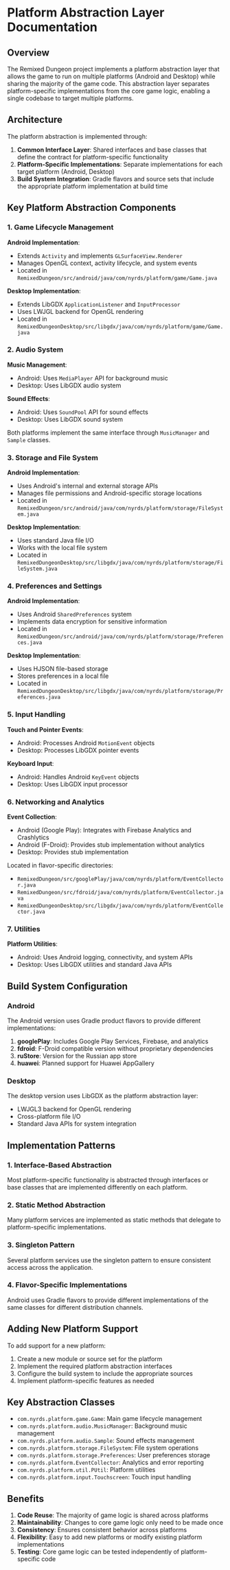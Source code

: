 # Platform Abstraction Layer Documentation

## Overview

The Remixed Dungeon project implements a platform abstraction layer that allows the game to run on multiple platforms (Android and Desktop) while sharing the majority of the game code. This abstraction layer separates platform-specific implementations from the core game logic, enabling a single codebase to target multiple platforms.

## Architecture

The platform abstraction is implemented through:

1. **Common Interface Layer**: Shared interfaces and base classes that define the contract for platform-specific functionality
2. **Platform-Specific Implementations**: Separate implementations for each target platform (Android, Desktop)
3. **Build System Integration**: Gradle flavors and source sets that include the appropriate platform implementation at build time

## Key Platform Abstraction Components

### 1. Game Lifecycle Management

**Android Implementation**: 
- Extends `Activity` and implements `GLSurfaceView.Renderer`
- Manages OpenGL context, activity lifecycle, and system events
- Located in `RemixedDungeon/src/android/java/com/nyrds/platform/game/Game.java`

**Desktop Implementation**:
- Extends LibGDX `ApplicationListener` and `InputProcessor`
- Uses LWJGL backend for OpenGL rendering
- Located in `RemixedDungeonDesktop/src/libgdx/java/com/nyrds/platform/game/Game.java`

### 2. Audio System

**Music Management**:
- Android: Uses `MediaPlayer` API for background music
- Desktop: Uses LibGDX audio system

**Sound Effects**:
- Android: Uses `SoundPool` API for sound effects
- Desktop: Uses LibGDX sound system

Both platforms implement the same interface through `MusicManager` and `Sample` classes.

### 3. Storage and File System

**Android Implementation**:
- Uses Android's internal and external storage APIs
- Manages file permissions and Android-specific storage locations
- Located in `RemixedDungeon/src/android/java/com/nyrds/platform/storage/FileSystem.java`

**Desktop Implementation**:
- Uses standard Java file I/O
- Works with the local file system
- Located in `RemixedDungeonDesktop/src/libgdx/java/com/nyrds/platform/storage/FileSystem.java`

### 4. Preferences and Settings

**Android Implementation**:
- Uses Android `SharedPreferences` system
- Implements data encryption for sensitive information
- Located in `RemixedDungeon/src/android/java/com/nyrds/platform/storage/Preferences.java`

**Desktop Implementation**:
- Uses HJSON file-based storage
- Stores preferences in a local file
- Located in `RemixedDungeonDesktop/src/libgdx/java/com/nyrds/platform/storage/Preferences.java`

### 5. Input Handling

**Touch and Pointer Events**:
- Android: Processes Android `MotionEvent` objects
- Desktop: Processes LibGDX pointer events

**Keyboard Input**:
- Android: Handles Android `KeyEvent` objects
- Desktop: Uses LibGDX input processor

### 6. Networking and Analytics

**Event Collection**:
- Android (Google Play): Integrates with Firebase Analytics and Crashlytics
- Android (F-Droid): Provides stub implementation without analytics
- Desktop: Provides stub implementation

Located in flavor-specific directories:
- `RemixedDungeon/src/googlePlay/java/com/nyrds/platform/EventCollector.java`
- `RemixedDungeon/src/fdroid/java/com/nyrds/platform/EventCollector.java`
- `RemixedDungeonDesktop/src/libgdx/java/com/nyrds/platform/EventCollector.java`

### 7. Utilities

**Platform Utilities**:
- Android: Uses Android logging, connectivity, and system APIs
- Desktop: Uses LibGDX utilities and standard Java APIs

## Build System Configuration

### Android

The Android version uses Gradle product flavors to provide different implementations:

1. **googlePlay**: Includes Google Play Services, Firebase, and analytics
2. **fdroid**: F-Droid compatible version without proprietary dependencies
3. **ruStore**: Version for the Russian app store
4. **huawei**: Planned support for Huawei AppGallery

### Desktop

The desktop version uses LibGDX as the platform abstraction layer:
- LWJGL3 backend for OpenGL rendering
- Cross-platform file I/O
- Standard Java APIs for system integration

## Implementation Patterns

### 1. Interface-Based Abstraction

Most platform-specific functionality is abstracted through interfaces or base classes that are implemented differently on each platform.

### 2. Static Method Abstraction

Many platform services are implemented as static methods that delegate to platform-specific implementations.

### 3. Singleton Pattern

Several platform services use the singleton pattern to ensure consistent access across the application.

### 4. Flavor-Specific Implementations

Android uses Gradle flavors to provide different implementations of the same classes for different distribution channels.

## Adding New Platform Support

To add support for a new platform:

1. Create a new module or source set for the platform
2. Implement the required platform abstraction interfaces
3. Configure the build system to include the appropriate sources
4. Implement platform-specific features as needed

## Key Abstraction Classes

- `com.nyrds.platform.game.Game`: Main game lifecycle management
- `com.nyrds.platform.audio.MusicManager`: Background music management
- `com.nyrds.platform.audio.Sample`: Sound effects management
- `com.nyrds.platform.storage.FileSystem`: File system operations
- `com.nyrds.platform.storage.Preferences`: User preferences storage
- `com.nyrds.platform.EventCollector`: Analytics and error reporting
- `com.nyrds.platform.util.PUtil`: Platform utilities
- `com.nyrds.platform.input.Touchscreen`: Touch input handling

## Benefits

1. **Code Reuse**: The majority of game logic is shared across platforms
2. **Maintainability**: Changes to core game logic only need to be made once
3. **Consistency**: Ensures consistent behavior across platforms
4. **Flexibility**: Easy to add new platforms or modify existing platform implementations
5. **Testing**: Core game logic can be tested independently of platform-specific code